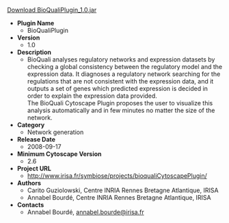 <a href="BioQualiPlugin_1.0.jar">Download BioQualiPlugin_1.0.jar</a>

* __Plugin Name__
  * BioQualiPlugin
* __Version__
  * 1.0
* __Description__
  * BioQuali analyses regulatory networks and expression datasets by checking a global consistency between the regulatory model and the expression data.  It diagnoses a regulatory network searching for the regulations that are not consistent with the expression data, and it outputs a set of genes which predicted expression is decided in order to explain the expression data provided.<br>The BioQuali Cytoscape Plugin proposes the user to visualize this analysis automatically and in few minutes no matter the size of the network.
* __Category__
  * Network generation
* __Release Date__
  * 2008-09-17
* __Minimum Cytoscape Version__
  * 2.6
* __Project URL__
  * http://www.irisa.fr/symbiose/projects/bioqualiCytoscapePlugin/
* __Authors__
  * Carito Guziolowski, Centre INRIA Rennes Bretagne Atlantique, IRISA
  * Annabel Bourdé, Centre INRIA Rennes Bretagne Atlantique, IRISA
* __Contacts__
  * Annabel Bourdé, annabel.bourde@irisa.fr
